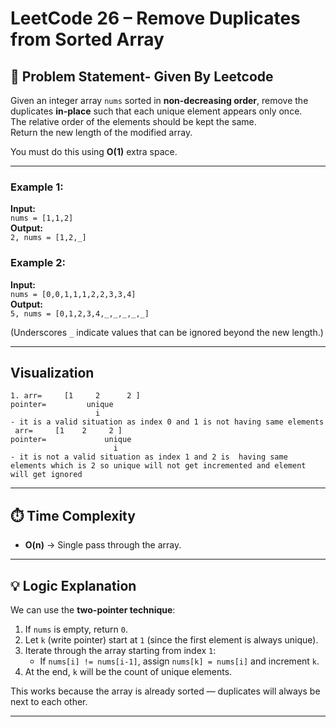 # LeetCode 26 – Remove Duplicates from Sorted Array

## 📝 Problem Statement- Given By Leetcode
Given an integer array `nums` sorted in **non-decreasing order**, remove the duplicates **in-place** such that each unique element appears only once.  
The relative order of the elements should be kept the same.  
Return the new length of the modified array.

You must do this using **O(1)** extra space.

---

### Example 1:
**Input:**  
`nums = [1,1,2]`  
**Output:**  
`2, nums = [1,2,_]`

### Example 2:
**Input:**  
`nums = [0,0,1,1,1,2,2,3,3,4]`  
**Output:**  
`5, nums = [0,1,2,3,4,_,_,_,_,_]`

(Underscores `_` indicate values that can be ignored beyond the new length.)

---
## Visualization
```
1. arr=     [1     2      2 ]
pointer=         unique
                   i         
- it is a valid situation as index 0 and 1 is not having same elements
 arr=     [1    2     2 ]
pointer=             unique 
                       i         
- it is not a valid situation as index 1 and 2 is  having same elements which is 2 so unique will not get incremented and element will get ignored
```

---

## ⏱️ Time Complexity
- **O(n)** → Single pass through the array.

---
## 💡 Logic Explanation
We can use the **two-pointer technique**:
1. If `nums` is empty, return `0`.
2. Let `k` (write pointer) start at `1` (since the first element is always unique).
3. Iterate through the array starting from index `1`:
   - If `nums[i] != nums[i-1]`, assign `nums[k] = nums[i]` and increment `k`.
4. At the end, `k` will be the count of unique elements.

This works because the array is already sorted — duplicates will always be next to each other.

---
